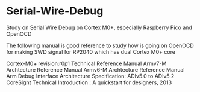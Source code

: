 # Serial-Wire-Debug
Study on Serial Wire Debug  on Cortex M0+, especially Raspberry Pico and OpenOCD

The following  manual is good reference to study how is going on OpenOCD for making SWD signal for RP2040 which has dual Cortex M0+ core 

Cortex-M0+ revision:r0p1 Technical Reference Manual
Armv7-M Archtecture Reference Manual
Armv6-M Archtecture Reference Manual
Arm Debug Interface Architecture Specification: ADIv5.0 to ADIv5.2
CoreSight Technical Introduction : A quickstart for designers, 2013
